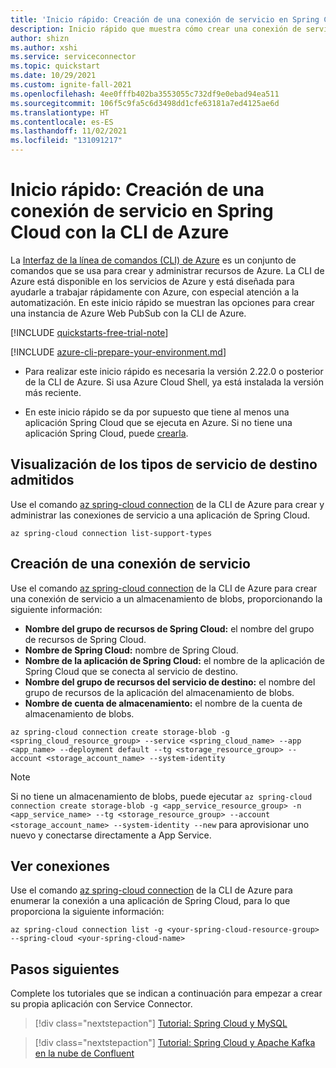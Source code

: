 ```yaml
---
title: 'Inicio rápido: Creación de una conexión de servicio en Spring Cloud con la CLI de Azure'
description: Inicio rápido que muestra cómo crear una conexión de servicio en Spring Cloud con la CLI de Azure
author: shizn
ms.author: xshi
ms.service: serviceconnector
ms.topic: quickstart
ms.date: 10/29/2021
ms.custom: ignite-fall-2021
ms.openlocfilehash: 4ee0fffb402ba3553055c732df9e0ebad94ea511
ms.sourcegitcommit: 106f5c9fa5c6d3498dd1cfe63181a7ed4125ae6d
ms.translationtype: HT
ms.contentlocale: es-ES
ms.lasthandoff: 11/02/2021
ms.locfileid: "131091217"
---
```

# <a name="quickstart-create-a-service-connection-in-spring-cloud-with-the-azure-cli"></a>Inicio rápido: Creación de una conexión de servicio en Spring Cloud con la CLI de Azure

La [Interfaz de la línea de comandos (CLI) de Azure](/cli/azure) es un conjunto de comandos que se usa para crear y administrar recursos de Azure. La CLI de Azure está disponible en los servicios de Azure y está diseñada para ayudarle a trabajar rápidamente con Azure, con especial atención a la automatización. En este inicio rápido se muestran las opciones para crear una instancia de Azure Web PubSub con la CLI de Azure.

[!INCLUDE [quickstarts-free-trial-note](../../includes/quickstarts-free-trial-note.md)]

[!INCLUDE [azure-cli-prepare-your-environment.md](../../includes/azure-cli-prepare-your-environment.md)]

- Para realizar este inicio rápido es necesaria la versión 2.22.0 o posterior de la CLI de Azure. Si usa Azure Cloud Shell, ya está instalada la versión más reciente.

- En este inicio rápido se da por supuesto que tiene al menos una aplicación Spring Cloud que se ejecuta en Azure. Si no tiene una aplicación Spring Cloud, puede [crearla](../spring-cloud/quickstart.md).


## <a name="view-supported-target-service-types"></a>Visualización de los tipos de servicio de destino admitidos

Use el comando [az spring-cloud connection]() de la CLI de Azure para crear y administrar las conexiones de servicio a una aplicación de Spring Cloud. 

```azurecli-interactive
az spring-cloud connection list-support-types
```

## <a name="create-a-service-connection"></a>Creación de una conexión de servicio

Use el comando [az spring-cloud connection]() de la CLI de Azure para crear una conexión de servicio a un almacenamiento de blobs, proporcionando la siguiente información:

- **Nombre del grupo de recursos de Spring Cloud:** el nombre del grupo de recursos de Spring Cloud.
- **Nombre de Spring Cloud:** nombre de Spring Cloud.
- **Nombre de la aplicación de Spring Cloud:** el nombre de la aplicación de Spring Cloud que se conecta al servicio de destino.
- **Nombre del grupo de recursos del servicio de destino:** el nombre del grupo de recursos de la aplicación del almacenamiento de blobs.
- **Nombre de cuenta de almacenamiento:** el nombre de la cuenta de almacenamiento de blobs.

```azurecli-interactive
az spring-cloud connection create storage-blob -g <spring_cloud_resource_group> --service <spring_cloud_name> --app <app_name> --deployment default --tg <storage_resource_group> --account <storage_account_name> --system-identity
```

> [!NOTE]
> Si no tiene un almacenamiento de blobs, puede ejecutar `az spring-cloud connection create storage-blob -g <app_service_resource_group> -n <app_service_name> --tg <storage_resource_group> --account <storage_account_name> --system-identity --new` para aprovisionar uno nuevo y conectarse directamente a App Service.

## <a name="view-connections"></a>Ver conexiones

Use el comando [az spring-cloud connection]() de la CLI de Azure para enumerar la conexión a una aplicación de Spring Cloud, para lo que proporciona la siguiente información:

```azurecli-interactive
az spring-cloud connection list -g <your-spring-cloud-resource-group> --spring-cloud <your-spring-cloud-name>
```

## <a name="next-steps"></a>Pasos siguientes

Complete los tutoriales que se indican a continuación para empezar a crear su propia aplicación con Service Connector.

> [!div class="nextstepaction"]
> [Tutorial: Spring Cloud y MySQL](./tutorial-java-spring-mysql.md)

> [!div class="nextstepaction"]
> [Tutorial: Spring Cloud y Apache Kafka en la nube de Confluent](./tutorial-java-spring-confluent-kafka.md)

